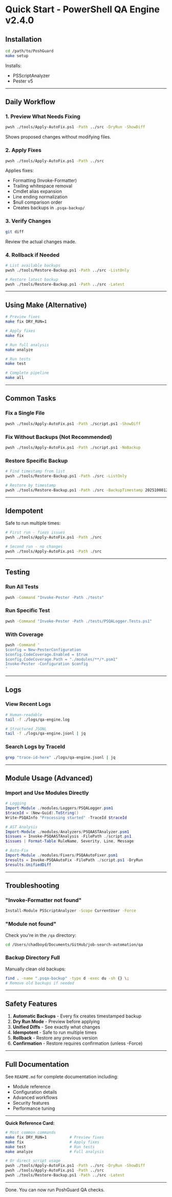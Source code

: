 # Quick Start - PowerShell QA Engine v2.4.0

## Installation

```bash
cd /path/to/PoshGuard
make setup
```

Installs:
- PSScriptAnalyzer
- Pester v5

---

## Daily Workflow

### 1. Preview What Needs Fixing

```bash
pwsh ./tools/Apply-AutoFix.ps1 -Path ../src -DryRun -ShowDiff
```

Shows proposed changes without modifying files.

### 2. Apply Fixes

```bash
pwsh ./tools/Apply-AutoFix.ps1 -Path ../src
```

Applies fixes:
- Formatting (Invoke-Formatter)
- Trailing whitespace removal
- Cmdlet alias expansion
- Line ending normalization
- $null comparison order
- Creates backups in `.psqa-backup/`

### 3. Verify Changes

```bash
git diff
```

Review the actual changes made.

### 4. Rollback if Needed

```bash
# List available backups
pwsh ./tools/Restore-Backup.ps1 -Path ../src -ListOnly

# Restore latest backup
pwsh ./tools/Restore-Backup.ps1 -Path ../src -Latest
```

---

## Using Make (Alternative)

```bash
# Preview fixes
make fix DRY_RUN=1

# Apply fixes
make fix

# Run full analysis
make analyze

# Run tests
make test

# Complete pipeline
make all
```

---

## Common Tasks

### Fix a Single File

```bash
pwsh ./tools/Apply-AutoFix.ps1 -Path ./script.ps1 -ShowDiff
```

### Fix Without Backups (Not Recommended)

```bash
pwsh ./tools/Apply-AutoFix.ps1 -Path ./script.ps1 -NoBackup
```

### Restore Specific Backup

```bash
# Find timestamp from list
pwsh ./tools/Restore-Backup.ps1 -Path ./src -ListOnly

# Restore by timestamp
pwsh ./tools/Restore-Backup.ps1 -Path ./src -BackupTimestamp 20251008123045
```

---

## Idempotent

Safe to run multiple times:

```bash
# First run - fixes issues
pwsh ./tools/Apply-AutoFix.ps1 -Path ./src

# Second run - no changes
pwsh ./tools/Apply-AutoFix.ps1 -Path ./src
```

---

## Testing

### Run All Tests

```bash
pwsh -Command "Invoke-Pester -Path ./tests"
```

### Run Specific Test

```bash
pwsh -Command "Invoke-Pester -Path ./tests/PSQALogger.Tests.ps1"
```

### With Coverage

```bash
pwsh -Command '
$config = New-PesterConfiguration
$config.CodeCoverage.Enabled = $true
$config.CodeCoverage.Path = "./modules/**/*.psm1"
Invoke-Pester -Configuration $config
'
```

---

## Logs

### View Recent Logs

```bash
# Human-readable
tail -f ./logs/qa-engine.log

# Structured JSONL
tail -f ./logs/qa-engine.jsonl | jq
```

### Search Logs by TraceId

```bash
grep "trace-id-here" ./logs/qa-engine.jsonl | jq
```

---

## Module Usage (Advanced)

### Import and Use Modules Directly

```powershell
# Logging
Import-Module ./modules/Loggers/PSQALogger.psm1
$traceId = (New-Guid).ToString()
Write-PSQAInfo "Processing started" -TraceId $traceId

# AST Analysis
Import-Module ./modules/Analyzers/PSQAASTAnalyzer.psm1
$issues = Invoke-PSQAASTAnalysis -FilePath ./script.ps1
$issues | Format-Table RuleName, Severity, Line, Message

# Auto-Fix
Import-Module ./modules/Fixers/PSQAAutoFixer.psm1
$results = Invoke-PSQAAutoFix -FilePath ./script.ps1 -DryRun
$results.UnifiedDiff
```

---

## Troubleshooting

### "Invoke-Formatter not found"

```bash
Install-Module PSScriptAnalyzer -Scope CurrentUser -Force
```

### "Module not found"

Check you're in the `/qa` directory:

```bash
cd /Users/chadboyd/Documents/GitHub/job-search-automation/qa
```

### Backup Directory Full

Manually clean old backups:

```bash
find . -name ".psqa-backup" -type d -exec du -sh {} \;
# Remove old backups if needed
```

---

## Safety Features

1. **Automatic Backups** - Every fix creates timestamped backup
2. **Dry Run Mode** - Preview before applying
3. **Unified Diffs** - See exactly what changes
4. **Idempotent** - Safe to run multiple times
5. **Rollback** - Restore any previous version
6. **Confirmation** - Restore requires confirmation (unless -Force)

---

## Full Documentation

See `README.md` for complete documentation including:
- Module reference
- Configuration details
- Advanced workflows
- Security features
- Performance tuning

---

**Quick Reference Card:**

```bash
# Most common commands
make fix DRY_RUN=1          # Preview fixes
make fix                    # Apply fixes
make test                   # Run tests
make analyze                # Full analysis

# Or direct script usage
pwsh ./tools/Apply-AutoFix.ps1 -Path ../src -DryRun -ShowDiff
pwsh ./tools/Apply-AutoFix.ps1 -Path ../src
pwsh ./tools/Restore-Backup.ps1 -Path ../src -Latest
```

---

Done. You can now run PoshGuard QA checks.

